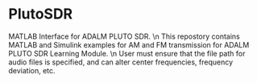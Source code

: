 # PlutoSDR
MATLAB Interface for ADALM PLUTO SDR. \n
This repostory contains MATLAB and Simulink examples for AM and FM transmission for ADALM PLUTO SDR Learning Module. \n
User must ensure that the file path for audio files is specified, and can alter center frequencies, frequency deviation, etc.
